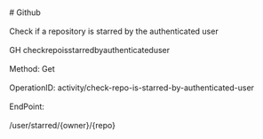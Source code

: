 <br>#     Github</br>
<br>Check if a repository is starred by the authenticated user</br>
<br>GH checkrepoisstarredbyauthenticateduser</br>
<br>Method: Get</br>
<br>OperationID: activity/check-repo-is-starred-by-authenticated-user</br>
<br>EndPoint:</br>
<br>/user/starred/{owner}/{repo}</br>
